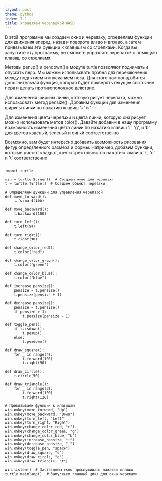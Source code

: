 ```yaml
---
layout: post
theme: python
index: 7.1
title: Управляем черепашкой WASD
---
```



В этой программе мы создаем окно и черепаху, определяем функции для движения вперед, назад и поворота влево и вправо, а
затем привязываем эти функции к клавишам со стрелками. Когда вы запустите эту программу, вы сможете управлять черепахой
с помощью клавиш со стрелками.

Методы penup() и pendown() в модуле turtle позволяют поднимать и опускать перо. Мы можем использовать пробел для
переключения между поднятием и опусканием пера. Для этого нам понадобится дополнительная функция, которая будет
проверять текущее состояние пера и делать противоположное действие.

Для изменения ширины линии, которую рисует черепаха, можно использовать метод pensize(). Добавим функции для изменения
ширины линии по нажатию клавиш '+' и '-':

Для изменения цвета черепахи и цвета линии, которую она рисует, можно использовать метод color(). Давайте добавим в нашу
программу возможность изменения цвета линии по нажатию клавиш 'r', 'g', и 'b' для цветов красный, зеленый и синий
соответственно

Возможно, вам будет интересно добавить возможность рисования фигур определенного размера и формы. Например, добавим
функции, которые рисуют квадрат, круг и треугольник по нажатию клавиш 's', 'c' и 't' соответственно
<pre><code data-language="python">
import turtle

win = turtle.Screen()  # Создаем окно для черепахи
t = turtle.Turtle()  # Создаем объект черепахи

# Определяем функции для управления черепахой
def move_forward():
    t.forward(100)

def move_backward():
    t.backward(100)

def turn_left():
    t.left(90)

def turn_right():
    t.right(90)

def change_color_red():
    t.color("red")

def change_color_green():
    t.color("green")

def change_color_blue():
    t.color("blue")

def increase_pensize():
    pensize = t.pensize()
    t.pensize(pensize + 1)

def decrease_pensize():
    pensize = t.pensize()
    if pensize > 1:
        t.pensize(pensize - 1)

def toggle_pen():
    if t.isdown():
        t.penup()
    else:
        t.pendown()

def draw_square():
    for _ in range(4):
        t.forward(100)
        t.right(90)

def draw_circle():
    t.circle(50)

def draw_triangle():
    for _ in range(3):
        t.forward(100)
        t.right(120)

# Привязываем функции к клавишам
win.onkey(move_forward, "Up")
win.onkey(move_backward, "Down")
win.onkey(turn_left, "Left")
win.onkey(turn_right, "Right")
win.onkey(change_color_red, "r")
win.onkey(change_color_green, "g")
win.onkey(change_color_blue, "b")
win.onkey(increase_pensize, "+")
win.onkey(decrease_pensize, "-")
win.onkey(toggle_pen, "space")
win.onkey(draw_square, "s")
win.onkey(draw_circle, "c")
win.onkey(draw_triangle, "t")

win.listen()  # Заставляем окно прослушивать нажатия клавиш
turtle.mainloop()  # Запускаем главный цикл для окна черепахи
</code></pre>
